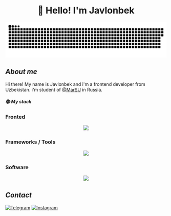 <h1 align="center">👋 Hello! I'm Javlonbek </h1>

<p align="center">
 <img width="600" src="assets/github-snake.svg" alt="snake"/>
</p>

## <i>About me</i>

Hi there! My name is Javlonbek and i'm a frontend developer from Uzbekistan. i'm student of [@MarSU](https://marsu.ru/) in Russia.  

<summary><h4><b><i>📚 My stack</i></b></h4></summary>
<p>
  <h3>Fronted</h3>
<p align="center">
  <a href="https://skillicons.dev">
    <img src="https://skillicons.dev/icons?i=html,css,js,react,ts" />
  </a>
</p>
    <h3>Frameworks / Tools</h3>
<p align="center">
  <a href="https://skillicons.dev">
    <img src="https://skillicons.dev/icons?i=bootstrap,sass,tailwind,git" />
  </a>
</p>
    <h3>Software</h3>
<p align="center">
  <a href="https://skillicons.dev">
    <img src="https://skillicons.dev/icons?i=vscode,bash,linux" />
  </a>
</p>


## <i>Contact</i>

[![Telegram](https://img.shields.io/badge/-Telegram-2CA5E0?style=flat&logo=telegram&logoColor=white)](https://t.me/Saydullayev_017)
[![Instagram](https://img.shields.io/badge/-Instagram-2CA5E0?style=flat&logo=instagram&logoColor=red)](https://instagram.com/saydullayev_017?igshid=OGQ5ZDc2ODk2ZA==)
